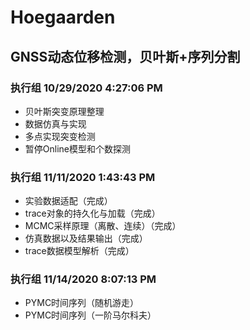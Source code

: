 # Hoegaarden
## GNSS动态位移检测，贝叶斯+序列分割
### 执行组 10/29/2020 4:27:06 PM 
- 贝叶斯突变原理整理
- 数据仿真与实现
- 多点实现突变检测
- 暂停Online模型和个数探测
### 执行组 11/11/2020 1:43:43 PM 
- 实验数据适配（完成）
- trace对象的持久化与加载（完成）
- MCMC采样原理（离散、连续）（完成）
- 仿真数据以及结果输出（完成）
- trace数据模型解析（完成）
### 执行组 11/14/2020 8:07:13 PM 
- PYMC时间序列（随机游走）
- PYMC时间序列（一阶马尔科夫）

